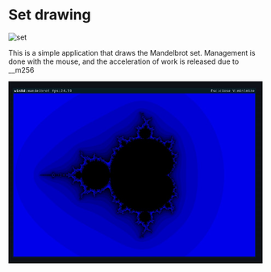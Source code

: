 # Set drawing

![set](mandelbrotSet.gif)

This is a simple application that draws the Mandelbrot set. Management is done with the mouse, and the acceleration of work is released due to __m256</br>

![window](winXd.jpg)